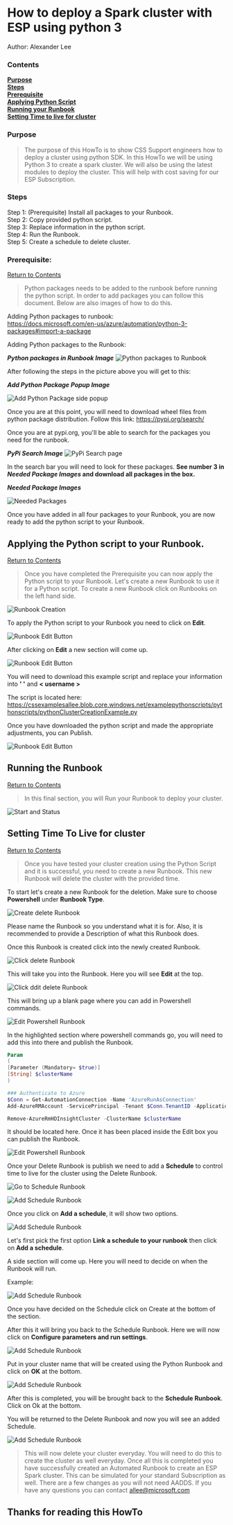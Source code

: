 # How to deploy a Spark cluster with ESP using python 3

Author: Alexander Lee

### Contents
[**Purpose**][Purpose]<br>
[**Steps**][Steps]<br>
[**Prerequisite**][Prerequisite]<br>
[**Applying Python Script**](#applying-the-python-script-to-your-runbook)<br>
[**Running your Runbook**](#running-the-runbook)<br>
[**Setting Time to live for cluster**](#setting-time-to-live-for-cluster)





### Purpose
> The purpose of this HowTo is to show CSS Support engineers how to deploy a cluster using python SDK.  In this HowTo we will be using Python 3 to create a spark cluster.  We will also be using the latest modules to deploy the cluster.
> This will help with cost saving for our ESP Subscription.

### Steps
Step 1: (Prerequisite) Install all packages to your Runbook.<br>
Step 2: Copy provided python script.<br>
Step 3: Replace information in the python script.<br>
Step 4: Run the Runbook.<br>
Step 5: Create a schedule to delete cluster.


### Prerequisite:
[Return to Contents](#Contents)
> Python packages needs to be added to the runbook before running the python script.  In order to add packages you can follow this document.  Below are also images of how to do this.

Adding Python packages to runbook:<br>
https://docs.microsoft.com/en-us/azure/automation/python-3-packages#import-a-package

Adding Python packages to the Runbook:<br>

***Python packages in Runbook Image***
![Python packages to Runbook](https://cssexamplesallee.blob.core.windows.net/markdownimages/runbookPythonPackages.png)

After following the steps in the picture above you will get to this:

***Add Python Package Popup Image***

![Add Python Package side popup](https://cssexamplesallee.blob.core.windows.net/markdownimages/sidepopupPythonPackages.png)

Once you are at this point, you will need to download wheel files from python package distribution.  Follow this link: https://pypi.org/search/

Once you are at pypi.org, you'll be able to search for the packages you need for the runbook.

***PyPi Search Image***
![PyPi Search page](https://cssexamplesallee.blob.core.windows.net/markdownimages/pypiSearchPage.png)

In the search bar you will need to look for these packages.  **See number 3 in *Needed Package Images* and download all packages in the box.**
<br>

***Needed Package Images***

![Needed Packages](https://cssexamplesallee.blob.core.windows.net/markdownimages/neededPackages.png)


Once you have added in all four packages to your Runbook, you are now ready to add the python script to your Runbook.

## Applying the Python script to your Runbook.
[Return to Contents](#Contents)
>Once you have completed the Prerequisite you can now apply the Python script to your Runbook.
Let's create a new Runbook to use it for a Python script.  To create a new Runbook click on Runbooks on the left hand side.

![Runbook Creation](https://cssexamplesallee.blob.core.windows.net/markdownimages/RunbookCreation.png)

To apply the Python script to your Runbook you need to click on **Edit**.

![Runbook Edit Button](https://cssexamplesallee.blob.core.windows.net/markdownimages/RunbookEdit.png)

After clicking on **Edit** a new section will come up.

![Runbook Edit Button](https://cssexamplesallee.blob.core.windows.net/markdownimages/RunbookEditPage.png)

You will need to download this example script and replace your information into **' '** and **< username >**

The script is located here: https://cssexamplesallee.blob.core.windows.net/examplepythonscripts/pythonscripts/pythonClusterCreationExample.py

Once you have downloaded the python script and made the appropriate adjustments, you can Publish.

![Runbook Edit Button](https://cssexamplesallee.blob.core.windows.net/markdownimages/RunbookPublish.png)

## Running the Runbook
[Return to Contents](#Contents)
>In this final section, you will Run your Runbook to deploy your cluster.

![Start and Status](https://cssexamplesallee.blob.core.windows.net/markdownimages/StartandStatus.png)

## Setting Time To Live for cluster
[Return to Contents](#Contents)
>Once you have tested your cluster creation using the Python Script and it is successful, you need to create a new Runbook.
This new Runbook will delete the cluster with the provided time.

To start let's create a new Runbook for the deletion.  Make sure to choose **Powershell** under **Runbook Type**.

![Create delete Runbook](https://cssexamplesallee.blob.core.windows.net/markdownimages/CreateDeleteRunbook.png)

Please name the Runbook so you understand what it is for.  Also, it is recommended to provide a Description of what this Runbook does.

Once this Runbook is created click into the newly created Runbook.

![Click delete Runbook](https://cssexamplesallee.blob.core.windows.net/markdownimages/clickDeleteRunbook.png)

This will take you into the Runbook.  Here you will see **Edit** at the top.

![Click ddit delete Runbook](https://cssexamplesallee.blob.core.windows.net/markdownimages/EditDeleteRunbook.png)

This will bring up a blank page where you can add in Powershell commands.

![Edit Powershell Runbook](https://cssexamplesallee.blob.core.windows.net/markdownimages/editPowershell.png)

In the highlighted section where powershell commands go, you will need to add this into there and publish the Runbook.

```powershell
Param
(
[Parameter (Mandatory= $true)]
[String] $clusterName
)

### Authenticate to Azure
$Conn = Get-AutomationConnection -Name 'AzureRunAsConnection'
Add-AzureRMAccount -ServicePrincipal -Tenant $Conn.TenantID -ApplicationId $Conn.ApplicationID -CertificateThumbprint $Conn.CertificateThumbprint

Remove-AzureRmHDInsightCluster -ClusterName $clusterName
```
It should be located here.  Once it has been placed inside the Edit box you can publish the Runbook.

![Edit Powershell Runbook](https://cssexamplesallee.blob.core.windows.net/markdownimages/AddPowershellToRunbook.png)

Once your Delete Runbook is publish we need to add a **Schedule** to control time to live for the cluster using the Delete Runbook.

![Go to Schedule Runbook](https://cssexamplesallee.blob.core.windows.net/markdownimages/addSchedule.png)

![Add Schedule Runbook](https://cssexamplesallee.blob.core.windows.net/markdownimages/clickSchedule.png)

Once you click on **Add a schedule**, it will show two options.

![Add Schedule Runbook](https://cssexamplesallee.blob.core.windows.net/markdownimages/changeSchedule.png)

Let's first pick the first option **Link a schedule to your runbook** then click on **Add a schedule**.

A side section will come up.  Here you will need to decide on when the Runbook will run.

Example:

![Add Schedule Runbook](https://cssexamplesallee.blob.core.windows.net/markdownimages/configSchedule.png)

Once you have decided on the Schedule click on Create at the bottom of the section.

After this it will bring you back to the Schedule Runbook.  Here we will now click on **Configure parameters and run settings**.

![Add Schedule Runbook](https://cssexamplesallee.blob.core.windows.net/markdownimages/parametersSchedule.png)

Put in your cluster name that will be created using the Python Runbook and click on **OK** at the bottom.

![Add Schedule Runbook](https://cssexamplesallee.blob.core.windows.net/markdownimages/clusterParameters.png)

After this is completed, you will be brought back to the **Schedule Runbook**.  Click on Ok at the bottom.

You will be returned to the Delete Runbook and now you will see an added Schedule.

![Add Schedule Runbook](https://cssexamplesallee.blob.core.windows.net/markdownimages/finishSchedule.png)

>This will now delete your cluster everyday.  You will need to do this to create the cluster as well everyday.
Once all this is completed you have successfully created an Automated Runbook to create an ESP Spark cluster.  This can be simulated for your standard Subscription as well.
> There are a few changes as you will not need AADDS.  If you have any questions you can contact allee@microsoft.com

## Thanks for reading this HowTo

[Purpose]: #Purpose

[Steps]: #Steps

[Prerequisite]: #Prerequisite

[Applying the Python script to your Runbook.]: #Applying-the-Python-script-to-your-Runbook


